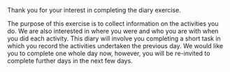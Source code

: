 Thank you for your interest in completing the diary exercise.

The purpose of this exercise is to collect information on the activities you do. We are also interested in where you were and who you are with when you did each activity.
This diary will involve you completing a short task in which you record the activities undertaken the previous day. We would like you to complete one whole day now, however, you will be re-invited to complete further days in the next few days.